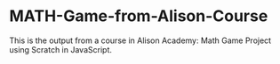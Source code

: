 # MATH-Game-from-Alison-Course
This is the output from a course in Alison Academy: Math Game Project using Scratch in JavaScript.
